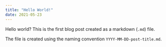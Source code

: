 ```yaml
---
title: "Hello World!"
date: 2021-05-23
---
```


Hello world? This is the first blog post created as a markdown (`.md`) file. 

The file is created using the naming convention `YYYY-MM-DD-post-title.md`.
